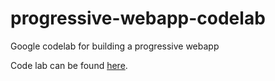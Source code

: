 # progressive-webapp-codelab

Google codelab for building a progressive webapp

Code lab can be found [here](https://codelabs.developers.google.com/codelabs/polymer-firebase-pwa/index.html?index=..%2F..%2Fpolymer-summit-2016&viewga=UA-39334307-12#27).
